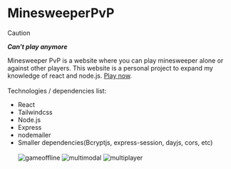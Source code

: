 # MinesweeperPvP

> [!CAUTION]
> **_Can't play anymore_**
>

Minesweeper PvP is a website where you can play minesweeper alone or against other players.
This website is a personal project to expand my knowledge of react and node.js. [Play now](https://www.minesweeperpvp.online).
<br></br>
Technologies / dependencies list:
  - React
  - Tailwindcss
  - Node.js
  - Express
  - nodemailer
  - Smaller dependencies(Bcryptjs, express-session, dayjs, cors, etc)
<br></br>
![gameoffline](https://github.com/DavideZenobi/minesweeper-pvp-front/assets/55576514/83e79353-de18-4c73-b83a-23497f2f9abb)
![multimodal](https://github.com/DavideZenobi/minesweeper-pvp-front/assets/55576514/64ed05d4-9ce6-464c-a66e-7d533ace98dd)
![multiplayer](https://github.com/DavideZenobi/minesweeper-pvp-front/assets/55576514/19763b3a-c00b-48f1-bbfa-72c58b70be29)
